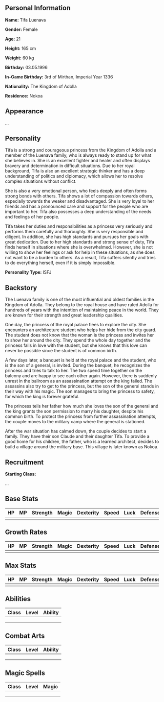 ## Personal Information

**Name:** Tifa Luenava

**Gender:** Female

**Age:** 21

**Height:** 165 cm

**Weight:** 60 kg

**Birthday:** 03.05.1996

**In-Game Birthday:** 3rd of Mirthan, Imperial Year 1336

**Nationality:** The Kingdom of Adolla

**Residence:** Nokoa

## Appearance

...

## Personality

Tifa is a strong and courageous princess from the Kingdom of Adolla and a member of the Luenava family, who is always ready to stand up for what she believes in. She is an excellent fighter and healer and often displays bravery and determination in difficult situations. Due to her royal background, Tifa is also an excellent strategic thinker and has a deep understanding of politics and diplomacy, which allows her to resolve complex situations without conflict.

She is also a very emotional person, who feels deeply and often forms strong bonds with others. Tifa shows a lot of compassion towards others, especially towards the weaker and disadvantaged. She is very loyal to her friends and has a pronounced care and support for the people who are important to her. Tifa also possesses a deep understanding of the needs and feelings of her people.

Tifa takes her duties and responsibilities as a princess very seriously and performs them carefully and thoroughly. She is very responsible and diligent. In addition, she has high standards and pursues her goals with great dedication. Due to her high standards and strong sense of duty, Tifa finds herself in situations where she is overwhelmed. However, she is not willing to show her feelings or ask for help in these situations, as she does not want to be a burden to others. As a result, Tifa suffers silently and tries to do everything herself, even if it is simply impossible.

**Personality Type:** ISFJ

## Backstory

The Luenava family is one of the most influential and oldest families in the Kingdom of Adolla. They belong to the royal house and have ruled Adolla for hundreds of years with the intention of maintaining peace in the world. They are known for their strength and great leadership qualities.

One day, the princess of the royal palace flees to explore the city. She encounters an architecture student who helps her hide from the city guard. The student does not know that the woman is the princess and invites her to show her around the city. They spend the whole day together and the princess falls in love with the student, but she knows that this love can never be possible since the student is of common birth.

A few days later, a banquet is held at the royal palace and the student, who is the son of a general, is invited. During the banquet, he recognizes the princess and tries to talk to her. The two spend time together on the balcony and are happy to see each other again. However, there is suddenly unrest in the ballroom as an assassination attempt on the king failed. The assassins also try to get to the princess, but the son of the general stands in their way with his magic. The son manages to bring the princess to safety, for which the king is forever grateful.

The princess tells her father how much she loves the son of the general and the king grants the son permission to marry his daughter, despite his common birth. To protect the princess from further assassination attempts, the couple moves to the military camp where the general is stationed.

After the war situation has calmed down, the couple decides to start a family. They have their son Claude and their daughter Tifa. To provide a good home for his children, the father, who is a learned architect, decides to build a village around the military base. This village is later known as Nokoa.

## Recruitment

**Starting Class:**

...

## Base Stats

| HP   | MP   | Strength | Magic | Dexterity | Speed | Luck | Defense | Resistance |
| ---- | ---- | -------- | ----- | --------- | ----- | ---- | ------- | ---------- |
|      |      |          |       |           |       |      |         |            |

## Growth Rates

| HP   | MP   | Strength | Magic | Dexterity | Speed | Luck | Defense | Resistance |
| ---- | ---- | -------- | ----- | --------- | ----- | ---- | ------- | ---------- |
|      |      |          |       |           |       |      |         |            |

## Max Stats

| HP   | MP   | Strength | Magic | Dexterity | Speed | Luck | Defense | Resistance |
| ---- | ---- | -------- | ----- | --------- | ----- | ---- | ------- | ---------- |
|      |      |          |       |           |       |      |         |            |

## Abilities

| Class | Level | Ability |
| ----- | ----- | ------- |
|       |       |         |
|       |       |         |
|       |       |         |

## Combat Arts

| Class | Level | Ability |
| ----- | ----- | ------- |
|       |       |         |
|       |       |         |
|       |       |         |

## Magic Spells

| Class | Level | Magic |
| ----- | ----- | ----- |
|       |       |       |
|       |       |       |
|       |       |       |